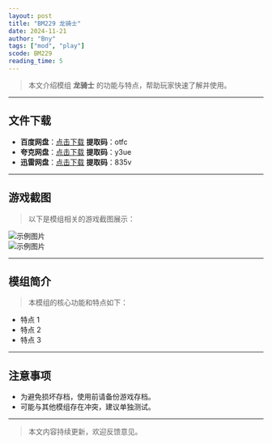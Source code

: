 ```yaml
---
layout: post
title: "BM229 龙骑士"
date: 2024-11-21
author: "Bny"
tags: ["mod", "play"]
scode: BM229
reading_time: 5
---
```


> 本文介绍模组 **龙骑士** 的功能与特点，帮助玩家快速了解并使用。

---





## 文件下载
- **百度网盘**：[点击下载](https://pan.baidu.com/s/1l2yIB90FW8YV31MK30Y7Vg?pwd=otfc)  **提取码**：otfc  
- **夸克网盘**：[点击下载](https://pan.quark.cn/s/42392ffb964f?pwd=y3ue)  **提取码**：y3ue  
- **迅雷网盘**：[点击下载](https://pan.xunlei.com/s/VOCCbkW8ElJknJcJbgLU3HNDA1?pwd=835v)  **提取码**：835v  

---

## 游戏截图
> 以下是模组相关的游戏截图展示：

![示例图片](https://example.com/screenshot1.jpg)  
![示例图片](https://example.com/screenshot2.jpg)

---

## 模组简介
> 本模组的核心功能和特点如下：
- 特点 1
- 特点 2
- 特点 3

---

## 注意事项
- 为避免损坏存档，使用前请备份游戏存档。
- 可能与其他模组存在冲突，建议单独测试。

---

> 本文内容持续更新，欢迎反馈意见。
